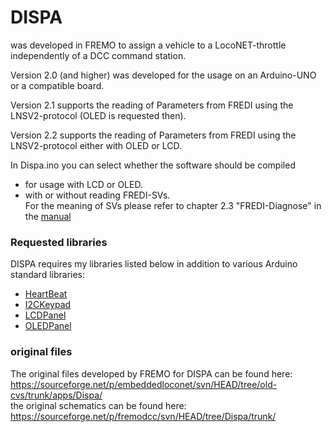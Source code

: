 # DISPA

was developed in FREMO to assign a vehicle to a LocoNET-throttle independently of a DCC command station. 

Version 2.0 (and higher) was developed for the usage on an Arduino-UNO or a compatible board.<br>

Version 2.1 supports the reading of Parameters from FREDI using the LNSV2-protocol (OLED is requested then).

Version 2.2 supports the reading of Parameters from FREDI using the LNSV2-protocol either with OLED or LCD.

In Dispa.ino you can select whether the software should be compiled<br> 
- for usage with LCD or OLED.<br>
- with or without reading FREDI-SVs.<br>
  For the meaning of SVs please refer to chapter 2.3 "FREDI-Diagnose" in the [manual](Documentation/Dispa.pdf)<br>

### Requested libraries
DISPA requires my libraries listed below in addition to various Arduino standard libraries:<br> 
- [HeartBeat](https://www.github.com/Kruemelbahn/HeartBeat)<br>
- [I2CKeypad](http://www.github.com/Kruemelbahn/I2CKeypad)<br>
- [LCDPanel](https://www.github.com/Kruemelbahn/LCDPanel)<br>
- [OLEDPanel](https://www.github.com/Kruemelbahn/OLEDPanel)<br>

### original files
The original files developed by FREMO for DISPA can be found here:<br>
https://sourceforge.net/p/embeddedloconet/svn/HEAD/tree/old-cvs/trunk/apps/Dispa/<br>
the original schematics can be found here:<br>
https://sourceforge.net/p/fremodcc/svn/HEAD/tree/Dispa/trunk/
